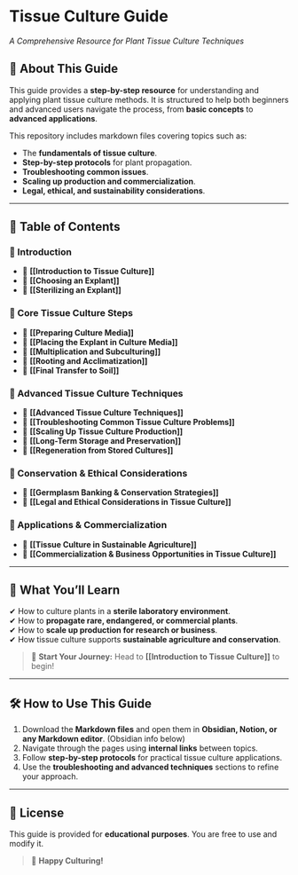 # **Tissue Culture Guide**
_A Comprehensive Resource for Plant Tissue Culture Techniques_

## **📖 About This Guide**
This guide provides a **step-by-step resource** for understanding and applying plant tissue culture methods. It is structured to help both beginners and advanced users navigate the process, from **basic concepts** to **advanced applications**.

This repository includes markdown files covering topics such as:
- The **fundamentals of tissue culture**.
- **Step-by-step protocols** for plant propagation.
- **Troubleshooting common issues**.
- **Scaling up production and commercialization**.
- **Legal, ethical, and sustainability considerations**.

---

## **📂 Table of Contents**
### **🔹 Introduction**
- 📌 **[[Introduction to Tissue Culture]]**
- 📌 **[[Choosing an Explant]]**
- 📌 **[[Sterilizing an Explant]]**

### **🔹 Core Tissue Culture Steps**
- 📌 **[[Preparing Culture Media]]**
- 📌 **[[Placing the Explant in Culture Media]]**
- 📌 **[[Multiplication and Subculturing]]**
- 📌 **[[Rooting and Acclimatization]]**
- 📌 **[[Final Transfer to Soil]]**

### **🔹 Advanced Tissue Culture Techniques**
- 📌 **[[Advanced Tissue Culture Techniques]]**
- 📌 **[[Troubleshooting Common Tissue Culture Problems]]**
- 📌 **[[Scaling Up Tissue Culture Production]]**
- 📌 **[[Long-Term Storage and Preservation]]**
- 📌 **[[Regeneration from Stored Cultures]]**

### **🔹 Conservation & Ethical Considerations**
- 📌 **[[Germplasm Banking & Conservation Strategies]]**
- 📌 **[[Legal and Ethical Considerations in Tissue Culture]]**

### **🔹 Applications & Commercialization**
- 📌 **[[Tissue Culture in Sustainable Agriculture]]**
- 📌 **[[Commercialization & Business Opportunities in Tissue Culture]]**

---

## **🔬 What You’ll Learn**
✔ How to culture plants in a **sterile laboratory environment**.  
✔ How to **propagate rare, endangered, or commercial plants**.  
✔ How to **scale up production for research or business**.  
✔ How tissue culture supports **sustainable agriculture and conservation**.  

> 🚀 **Start Your Journey:** Head to **[[Introduction to Tissue Culture]]** to begin!

---

## **🛠 How to Use This Guide**
1. Download the **Markdown files** and open them in **Obsidian, Notion, or any Markdown editor**. (Obsidian info below)
2. Navigate through the pages using **internal links** between topics.
3. Follow **step-by-step protocols** for practical tissue culture applications.
4. Use the **troubleshooting and advanced techniques** sections to refine your approach.

---

## **📜 License**
This guide is provided for **educational purposes**. You are free to use and modify it.

> 🌱 **Happy Culturing!**
